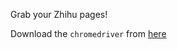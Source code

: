 Grab your Zhihu pages!

Download the `chromedriver` from [here](http://chromedriver.storage.googleapis.com/index.html)